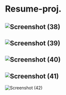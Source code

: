 # Resume-proj.

![Screenshot (38)](https://user-images.githubusercontent.com/73573652/99496308-0590a500-299a-11eb-90ad-086bb21e2bc0.png)
--

![Screenshot (39)](https://user-images.githubusercontent.com/73573652/99496313-07f2ff00-299a-11eb-96ed-8b7e7a43e156.png)
--

![Screenshot (40)](https://user-images.githubusercontent.com/73573652/99496319-09bcc280-299a-11eb-84ce-797e8f59d8e8.png)
--

![Screenshot (41)](https://user-images.githubusercontent.com/73573652/99496325-0b868600-299a-11eb-86e4-57b6f672e4ae.png)
--

![Screenshot (42)](https://user-images.githubusercontent.com/73573652/99496334-0de8e000-299a-11eb-990d-957a71a189ec.png)
